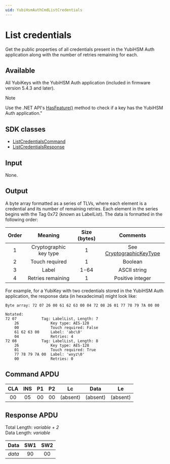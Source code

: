 ```yaml
---
uid: YubiHsmAuthCmdListCredentials
---
```


<!-- Copyright 2022 Yubico AB

Licensed under the Apache License, Version 2.0 (the "License");
you may not use this file except in compliance with the License.
You may obtain a copy of the License at

    http://www.apache.org/licenses/LICENSE-2.0

Unless required by applicable law or agreed to in writing, software
distributed under the License is distributed on an "AS IS" BASIS,
WITHOUT WARRANTIES OR CONDITIONS OF ANY KIND, either express or implied.
See the License for the specific language governing permissions and
limitations under the License. -->

# List credentials

Get the public properties of all credentials present in the YubiHSM Auth application along with the number of retries remaining for each.

## Available

All YubiKeys with the YubiHSM Auth application (included in firmware version 5.4.3 and later).
> [!NOTE]
> Use the .NET API's [HasFeature()](xref:Yubico.YubiKey.YubiKeyFeatureExtensions.HasFeature%28Yubico.YubiKey.IYubiKeyDevice%2CYubico.YubiKey.YubiKeyFeature%29) method to check if a key has the YubiHSM Auth application."

## SDK classes

* [ListCredentialsCommand](xref:Yubico.YubiKey.YubiHsmAuth.Commands.ListCredentialsCommand)
* [ListCredentialsResponse](xref:Yubico.YubiKey.YubiHsmAuth.Commands.ListCredentialsResponse)

## Input

None.

## Output

A byte array formatted as a series of TLVs, where each element is a credential and its number of remaining retries. Each element in the series begins with the Tag 0x72 (known as LabelList). The data is formatted in the following order:

| Order | Meaning | Size (bytes) | Comments |
| :---: | :---: | :---: | :---: |
| 1 | Cryptographic key type | 1 | See [CryptographicKeyType](xref:Yubico.YubiKey.YubiHsmAuth.CryptographicKeyType) |
| 2 | Touch required | 1 | Boolean |
| 3 | Label | 1-64 | ASCII string |
| 4 | Retries remaining | 1 | Positive integer |

For example, for a YubiKey with two credentials stored in the YubiHSM Auth application, the response data (in hexadecimal) might look like:

```text
Byte array: 72 07 26 00 61 62 63 00 04 72 08 26 01 77 78 79 7A 00 00

Notated:
72 07           Tag: LabelList, Length: 7
    26              Key type: AES-128
    00              Touch required: False
    61 62 63 00     Label: 'abc\0'
    04              Retries: 4
72 08           Tag: LabelList, Length: 8
    26              Key type: AES-128
    01              Touch required: True
    77 78 79 7A 00  Label: 'wxyz\0'
    00              Retries: 0
```

## Command APDU

| CLA | INS | P1 | P2 | Lc | Data | Le |
| :---: | :---: | :---: | :---: | :---: | :---: | :---: |
| 00 | 05 | 00 | 00 | (absent) | (absent) | (absent) |

## Response APDU

Total Length: *variable + 2*\
Data Length: *variable*

| Data | SW1 | SW2 |
| :---: | :---: | :---: |
| *data* | 90 | 00 |
